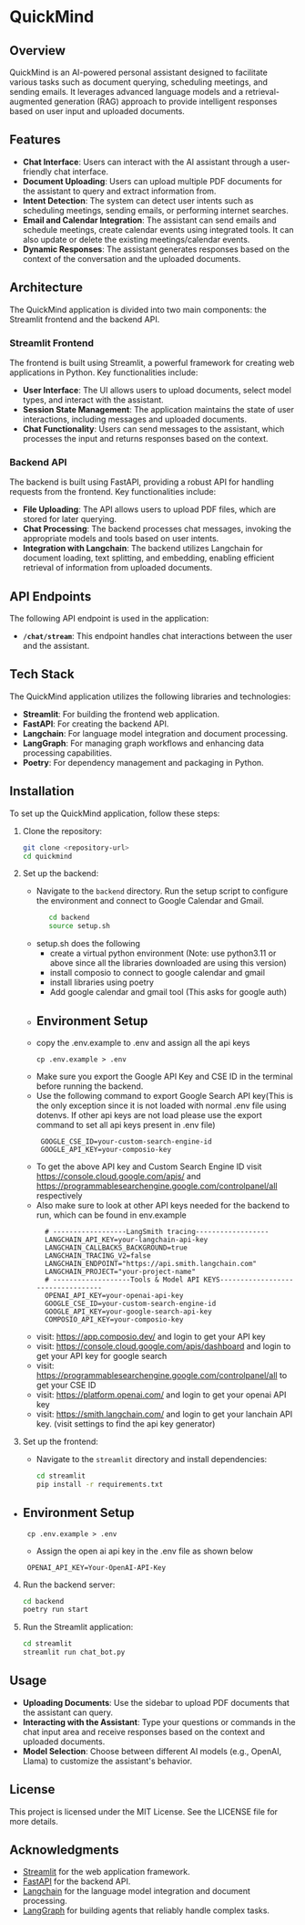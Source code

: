 # QuickMind

## Overview
QuickMind is an AI-powered personal assistant designed to facilitate various tasks such as document querying, scheduling meetings, and sending emails. It leverages advanced language models and a retrieval-augmented generation (RAG) approach to provide intelligent responses based on user input and uploaded documents.

## Features
- **Chat Interface**: Users can interact with the AI assistant through a user-friendly chat interface.
- **Document Uploading**: Users can upload multiple PDF documents for the assistant to query and extract information from.
- **Intent Detection**: The system can detect user intents such as scheduling meetings, sending emails, or performing internet searches.
- **Email and Calendar Integration**: The assistant can send emails and schedule meetings, create calendar events using integrated tools. It can also update or delete the existing meetings/calendar events.
- **Dynamic Responses**: The assistant generates responses based on the context of the conversation and the uploaded documents.

## Architecture
The QuickMind application is divided into two main components: the Streamlit frontend and the backend API.

### Streamlit Frontend
The frontend is built using Streamlit, a powerful framework for creating web applications in Python. Key functionalities include:
- **User Interface**: The UI allows users to upload documents, select model types, and interact with the assistant.
- **Session State Management**: The application maintains the state of user interactions, including messages and uploaded documents.
- **Chat Functionality**: Users can send messages to the assistant, which processes the input and returns responses based on the context.

### Backend API
The backend is built using FastAPI, providing a robust API for handling requests from the frontend. Key functionalities include:
- **File Uploading**: The API allows users to upload PDF files, which are stored for later querying.
- **Chat Processing**: The backend processes chat messages, invoking the appropriate models and tools based on user intents.
- **Integration with Langchain**: The backend utilizes Langchain for document loading, text splitting, and embedding, enabling efficient retrieval of information from uploaded documents.

## API Endpoints
The following API endpoint is used in the application:

- **`/chat/stream`**: This endpoint handles chat interactions between the user and the assistant.

## Tech Stack
The QuickMind application utilizes the following libraries and technologies:
- **Streamlit**: For building the frontend web application.
- **FastAPI**: For creating the backend API.
- **Langchain**: For language model integration and document processing.
- **LangGraph**: For managing graph workflows and enhancing data processing capabilities.
- **Poetry**: For dependency management and packaging in Python.

## Installation
To set up the QuickMind application, follow these steps:

1. Clone the repository:
   ```bash
   git clone <repository-url>
   cd quickmind
   ```

2. Set up the backend:
   - Navigate to the `backend` directory. Run the setup script to configure the environment and connect to Google Calendar and Gmail. 
     ```bash
        cd backend
        source setup.sh
     ```
   - setup.sh does the following
     - create a virtual python environment (Note: use python3.11 or above since all the libraries downloaded are using this version)
     - install composio to connect to google calendar and gmail
     - install libraries using poetry
     - Add google calendar and gmail tool (This asks for google auth)
   - ## Environment Setup
   - copy the .env.example to .env and assign all the api keys
     ```
     cp .env.example > .env
     ```
   - Make sure you export the Google API Key and CSE ID in the terminal before running the backend. 
   - Use the following command to export Google Search API key(This is the only exception since it is not loaded with normal .env file using dotenvs. If other api keys are not load please use the export command to set all api keys present in .env file)
      ```
       GOOGLE_CSE_ID=your-custom-search-engine-id
       GOOGLE_API_KEY=your-composio-key
      ```
   - To get the above API key and Custom Search Engine ID visit https://console.cloud.google.com/apis/ and https://programmablesearchengine.google.com/controlpanel/all respectively
   - Also make sure to look at other API keys needed for the backend to run, which can be found in env.example
      ```
        # ------------------LangSmith tracing------------------
        LANGCHAIN_API_KEY=your-langchain-api-key
        LANGCHAIN_CALLBACKS_BACKGROUND=true
        LANGCHAIN_TRACING_V2=false
        LANGCHAIN_ENDPOINT="https://api.smith.langchain.com"
        LANGCHAIN_PROJECT="your-project-name"
        # -------------------Tools & Model API KEYS----------------------------------
        OPENAI_API_KEY=your-openai-api-key
        GOOGLE_CSE_ID=your-custom-search-engine-id
        GOOGLE_API_KEY=your-google-search-api-key
        COMPOSIO_API_KEY=your-composio-key
      ```
    - visit: https://app.composio.dev/ and login to get your API key
    - visit: https://console.cloud.google.com/apis/dashboard and login to get your API key for google search
    - visit: https://programmablesearchengine.google.com/controlpanel/all to get your CSE ID
    - visit: https://platform.openai.com/ and login to get your openai API key
    - visit: https://smith.langchain.com/ and login to get your lanchain API key. (visit settings to find the api key generator)

3. Set up the frontend:
   - Navigate to the `streamlit` directory and install dependencies:
     ```bash
     cd streamlit
     pip install -r requirements.txt
     ```
  - ## Environment Setup
       ```
        cp .env.example > .env
       ```
       - Assign the open ai api key in the .env file as shown below
       ```
        OPENAI_API_KEY=Your-OpenAI-API-Key
       ```
4. Run the backend server:
   ```bash
   cd backend
   poetry run start
   ```

5. Run the Streamlit application:
   ```bash
   cd streamlit
   streamlit run chat_bot.py
   ```

## Usage
- **Uploading Documents**: Use the sidebar to upload PDF documents that the assistant can query.
- **Interacting with the Assistant**: Type your questions or commands in the chat input area and receive responses based on the context and uploaded documents.
- **Model Selection**: Choose between different AI models (e.g., OpenAI, Llama) to customize the assistant's behavior.

## License
This project is licensed under the MIT License. See the LICENSE file for more details.

## Acknowledgments
- [Streamlit](https://streamlit.io/) for the web application framework.
- [FastAPI](https://fastapi.tiangolo.com/) for the backend API.
- [Langchain](https://langchain.com/) for the language model integration and document processing.
- [LangGraph](https://www.langchain.com/langgraph) for building agents that reliably handle complex tasks.

